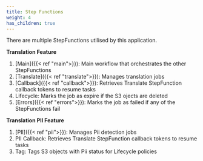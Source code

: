 ```yaml
---
title: Step Functions
weight: 4
has_children: true
---
```


<!--
Copyright Amazon.com, Inc. or its affiliates. All Rights Reserved.
SPDX-License-Identifier: MIT-0
-->

There are multiple StepFunctions utilised by this application.

**Translation Feature**
1. [Main]({{< ref "main">}}): Main workflow that orchestrates the other StepFunctions
2. [Translate]({{< ref "translate">}}): Manages translation jobs
3. [Callback]({{< ref "callback">}}): Retrieves Translate StepFunction callback tokens to resume tasks
4. Lifecycle: Marks the job as expire if the S3 ojects are deleted
5. [Errors]({{< ref "errors">}}): Marks the job as failed if any of the StepFunctions fail

**Translation PII Feature**
1. [PII]({{< ref "pii">}}): Manages Pii detection jobs
2. PII Callback: Retrieves Translate StepFunction callback tokens to resume tasks
3. Tag: Tags S3 objects with Pii status for Lifecycle policies

